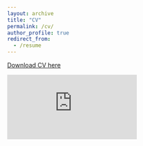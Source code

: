 ```yaml
---
layout: archive
title: "CV"
permalink: /cv/
author_profile: true
redirect_from:
  - /resume
---
```


[Download CV here](https://github.com/chiragjagad/chiragjagad.github.io/blob/master/files/cv.pdf)

<embed src="https://drive.google.com/file/d/1Qvg8VgvRdxp_aXIRLHqu4w2fQljUDNyW/preview" type="application/pdf">

